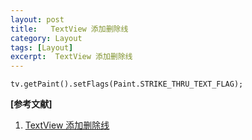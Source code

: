 ```yaml
---
layout: post
title:   TextView 添加删除线
category: Layout
tags: [Layout]
excerpt:  TextView 添加删除线
---
```


	tv.getPaint().setFlags(Paint.STRIKE_THRU_TEXT_FLAG);


**[参考文献]**

1. [TextView 添加删除线](https://blog.csdn.net/sdefzhpk/article/details/7314567 "TextView 添加删除线")

